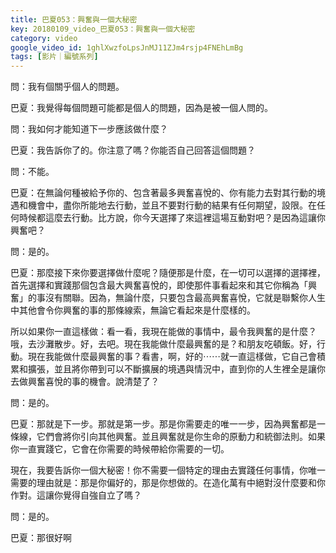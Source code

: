 ```yaml
---
title: 巴夏053：興奮與一個大秘密
key: 20180109_video_巴夏053：興奮與一個大秘密
category: video
google_video_id: 1ghlXwzfoLpsJnMJ11ZJm4rsjp4FNEhLmBg
tags: [影片｜編號系列]
---
```


問：我有個關乎個人的問題。

巴夏：我覺得每個問題可能都是個人的問題，因為是被一個人問的。

問：我如何才能知道下一步應該做什麼？

巴夏：我告訴你了的。你注意了嗎？你能否自己回答這個問題？

問：不能。

巴夏：在無論何種被給予你的、包含著最多興奮喜悅的、你有能力去對其行動的境遇和機會中，盡你所能地去行動，並且不要對行動的結果有任何期望，設限。在任何時候都這麼去行動。比方說，你今天選擇了來這裡這場互動對吧？是因為這讓你興奮吧？

問：是的。

巴夏：那麼接下來你要選擇做什麼呢？隨便那是什麼，在一切可以選擇的選擇裡，首先選擇和實踐那個包含最大興奮喜悅的，即使那件事看起來和其它你稱為「興奮」的事沒有關聯。因為，無論什麼，只要包含最高興奮喜悅，它就是聯繫你人生中其他會令你興奮的事的那條線索，無論它看起來是什麼樣的。

所以如果你一直這樣做：看一看，我現在能做的事情中，最令我興奮的是什麼？哦，去沙灘散步。好，去吧。現在我能做什麼最興奮的是？和朋友吃頓飯。好，行動。現在我能做什麼最興奮的事？看書，啊，好的⋯⋯就一直這樣做，它自己會積累和擴張，並且將你帶到可以不斷擴展的境遇與情況中，直到你的人生裡全是讓你去做興奮喜悅的事的機會。說清楚了？

問：是的。

巴夏：那就是下一步。那就是第一步。那是你需要走的唯一一步，因為興奮都是一條線，它們會將你引向其他興奮。並且興奮就是你生命的原動力和統御法則。如果你一直實踐它，它會在你需要的時候帶給你需要的一切。

現在，我要告訴你一個大秘密！你不需要一個特定的理由去實踐任何事情，你唯一需要的理由就是：那是你偏好的，那是你想做的。在造化萬有中絕對沒什麼要和你作對。這讓你覺得自強自立了嗎？

問：是的。

巴夏：那很好啊
